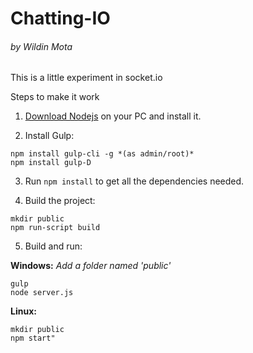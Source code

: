 # Chatting-IO 
###### by Wildin Mota
This is a little experiment in socket.io

Steps to make it work

 1. [Download Nodejs](https://nodejs.org/es/download/) on your PC and install it.

 2. Install Gulp:
```	
npm install gulp-cli -g *(as admin/root)*
npm install gulp-D
```

 3. Run `npm install` to get all the dependencies needed.

 4. Build the project:
```	
mkdir public
npm run-script build
```

 5. Build and run:

**Windows:**
*Add a folder named 'public'*
```
gulp
node server.js
```

**Linux:**
```
mkdir public
npm start"
```



